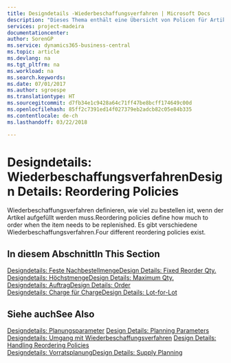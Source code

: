 ```yaml
---
title: Designdetails -Wiederbeschaffungsverfahren | Microsoft Docs
description: "Dieses Thema enthält eine Übersicht von Policen für Artikelergänzungen."
services: project-madeira
documentationcenter: 
author: SorenGP
ms.service: dynamics365-business-central
ms.topic: article
ms.devlang: na
ms.tgt_pltfrm: na
ms.workload: na
ms.search.keywords: 
ms.date: 07/01/2017
ms.author: sgroespe
ms.translationtype: HT
ms.sourcegitcommit: d7fb34e1c9428a64c71ff47be8bcff174649c00d
ms.openlocfilehash: 85ff2c7391ed14f027379eb2adcb82c05e84b335
ms.contentlocale: de-ch
ms.lasthandoff: 03/22/2018

---
```

# <a name="design-details-reordering-policies"></a><span data-ttu-id="e8c84-103">Designdetails: Wiederbeschaffungsverfahren</span><span class="sxs-lookup"><span data-stu-id="e8c84-103">Design Details: Reordering Policies</span></span>
<span data-ttu-id="e8c84-104">Wiederbeschaffungsverfahren definieren, wie viel zu bestellen ist, wenn der Artikel aufgefüllt werden muss.</span><span class="sxs-lookup"><span data-stu-id="e8c84-104">Reordering policies define how much to order when the item needs to be replenished.</span></span> <span data-ttu-id="e8c84-105">Es gibt verschiedene Wiederbeschaffungsverfahren.</span><span class="sxs-lookup"><span data-stu-id="e8c84-105">Four different reordering policies exist.</span></span>  

## <a name="in-this-section"></a><span data-ttu-id="e8c84-106">In diesem Abschnitt</span><span class="sxs-lookup"><span data-stu-id="e8c84-106">In This Section</span></span>  
[<span data-ttu-id="e8c84-107">Designdetails: Feste Nachbestellmenge</span><span class="sxs-lookup"><span data-stu-id="e8c84-107">Design Details: Fixed Reorder Qty.</span></span>](design-details-fixed-reorder-qty.md)  
[<span data-ttu-id="e8c84-108">Designdetails: Höchstmenge</span><span class="sxs-lookup"><span data-stu-id="e8c84-108">Design Details: Maximum Qty.</span></span>](design-details-maximum-qty.md)  
[<span data-ttu-id="e8c84-109">Designdetails: Auftrag</span><span class="sxs-lookup"><span data-stu-id="e8c84-109">Design Details: Order</span></span>](design-details-order.md)  
[<span data-ttu-id="e8c84-110">Designdetails: Charge für Charge</span><span class="sxs-lookup"><span data-stu-id="e8c84-110">Design Details: Lot-for-Lot</span></span>](design-details-lot-for-lot.md)  

## <a name="see-also"></a><span data-ttu-id="e8c84-111">Siehe auch</span><span class="sxs-lookup"><span data-stu-id="e8c84-111">See Also</span></span>  
<span data-ttu-id="e8c84-112">[Designdetails: Planungsparameter](design-details-planning-parameters.md) </span><span class="sxs-lookup"><span data-stu-id="e8c84-112">[Design Details: Planning Parameters](design-details-planning-parameters.md) </span></span>  
<span data-ttu-id="e8c84-113">[Designdetails: Umgang mit Wiederbeschaffungsverfahren](design-details-handling-reordering-policies.md) </span><span class="sxs-lookup"><span data-stu-id="e8c84-113">[Design Details: Handling Reordering Policies](design-details-handling-reordering-policies.md) </span></span>  
[<span data-ttu-id="e8c84-114">Designdetails: Vorratsplanung</span><span class="sxs-lookup"><span data-stu-id="e8c84-114">Design Details: Supply Planning</span></span>](design-details-supply-planning.md)

